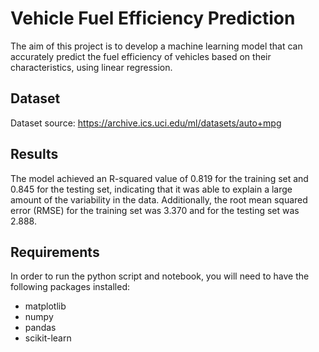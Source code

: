 # Vehicle Fuel Efficiency Prediction

The aim of this project is to develop a machine learning model that can accurately predict the fuel efficiency of vehicles based on their characteristics, using linear regression.

## Dataset

Dataset source: <https://archive.ics.uci.edu/ml/datasets/auto+mpg>

## Results

The model achieved an R-squared value of 0.819 for the training set and 0.845 for the testing set, indicating that it was able to explain a large amount of the variability in the data. Additionally, the root mean squared error (RMSE) for the training set was 3.370 and for the testing set was 2.888.

## Requirements

In order to run the python script and notebook, you will need to have the following packages installed:

* matplotlib
* numpy
* pandas
* scikit-learn